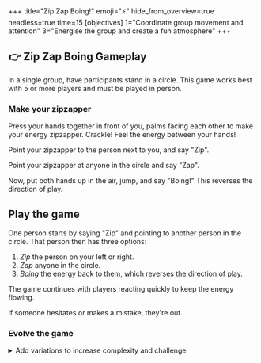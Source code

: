 +++
title="Zip Zap Boing!"
emoji="⚡"
hide_from_overview=true
headless=true
time=15
[objectives]
1="Coordinate group movement and attention"
3="Energise the group and create a fun atmosphere"
+++

## 👉 Zip Zap Boing Gameplay

In a single group, have participants stand in a circle. This game works best with 5 or more players and must be played in person.

### Make your zipzapper

Press your hands together in front of you, palms facing each other to make your energy zipzapper. Crackle! Feel the energy between your hands!

Point your zipzapper to the person next to you, and say "Zip".

Point your zipzapper at anyone in the circle and say "Zap".

Now, put both hands up in the air, jump, and say "Boing!" This reverses the direction of play.

## Play the game

One person starts by saying "Zip" and pointing to another person in the circle. That person then has three options:

1. _Zip_ the person on your left or right.
2. _Zap_ anyone in the circle.
3. _Boing_ the energy back to them, which reverses the direction of play.

The game continues with players reacting quickly to keep the energy flowing.

If someone hesitates or makes a mistake, they're out.

### Evolve the game

<details><summary>Add variations to increase complexity and challenge</summary>

- Round 2: Add a new word "Zop" which skips the next person in the circle
- Round 3: Players must use a different gesture for each word (e.g., point for Zip, thumbs up for Zap, jazz hands for Boing)
- Round 4: Increase the speed - anyone who takes more than 2 seconds to respond is out

</details>
